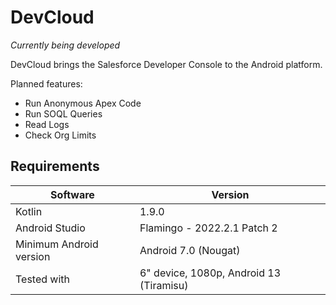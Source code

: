 # DevCloud

*Currently being developed*

DevCloud brings the Salesforce Developer Console to the Android platform.

Planned features:

- Run Anonymous Apex Code
- Run SOQL Queries
- Read Logs
- Check Org Limits

## Requirements

Software | Version 
--- | --- 
Kotlin | 1.9.0 
Android Studio | Flamingo - 2022.2.1 Patch 2
Minimum Android version | Android 7.0 (Nougat)
Tested with | 6" device, 1080p, Android 13 (Tiramisu)
